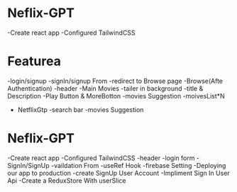 # Neflix-GPT
-Create react app
-Configured TailwindCSS

# Featurea 
-login/signup
  -signIn/signup From
  -redirect to Browse page
-Browse(Afte Authentication)
  -header
  -Main Movies
   -tailer in background 
   -title & Description
   -Play Button & MoreBotton
   -movies Suggestion 
     -moivesList*N
- NetflixGtp
    -search bar
    -movies Suggestion

# Neflix-GPT
-Create react app
-Configured TailwindCSS
-header
-login form
-SignIn/SignUp
-vaildation From
-useRef Hook
-firebase Setting
-Deploying our app to production
-create SignUp User Account
-Impliment Sign In User Api
-Create a ReduxStore With userSlice